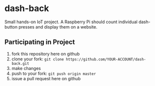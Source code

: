 # dash-back

Small hands-on IoT project. A Raspberry Pi should count individual dash-button presses and display them on a website.

## Participating in Project 

1. fork this repository here on github
1. clone your fork: `git clone https://github.com/YOUR-ACCOUNT/dash-back.git`
1. make changes
1. push to your fork: `git push origin master`
1. issue a pull request here on github


